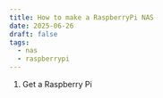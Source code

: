 ```yaml
---
title: How to make a RaspberryPi NAS
date: 2025-06-26
draft: false
tags:
  - nas
  - raspberrypi
---
```



1. Get a Raspberry Pi